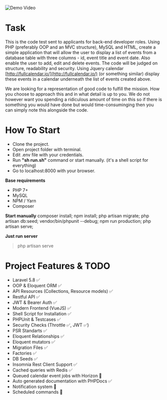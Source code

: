 ![Demo Video](https://media.giphy.com/media/1eAv85RJxLsaIWNgHd/giphy.gif)

# Task

This is the code test sent to applicants for back-end developer roles. Using PHP (preferably OOP and an MVC structure), MySQL and HTML, create a simple application that will allow the user to display a list of events from a database table with three columns - id, event title and event date. Also enable the user to add, edit and delete events. The code will be judged on structure, readability and security. Using Jquery calendar [http://fullcalendar.io/](http://fullcalendar.io/) (or something similar) display these events in a calendar underneath the list of events created above.

We are looking for a representation of good code to fulfill the mission. How you choose to approach this and in what detail is up to you. We do not however want you spending a ridiculous amount of time on this so if there is something you would have done but would time-consuminging then you can simply note this alongside the code.

# How To Start

- Clone the project.
- Open project folder with terminal.
- Edit .env file with your credentials.
- Run **"sh run.sh"** command or start manually. (it's a shell script for everything)
- Go to localhost:8000 with your browser.

**Base requirements**
- PHP 7+
- MySQL
- NPM / Yarn
- Composer


**Start manually**
composer install;
npm install;
php artisan migrate;
php artisan db:seed;
vendor/bin/phpunit --debug;
npm run production;
php artisan serve;

**Just run server**
> php artisan serve

# Project Features & TODO

- Laravel 5.8 ✅
- OOP & Eloquent ORM ✅
- API Resources (Collections, Resource models) ✅
- Restful API ✅
- JWT & Bearer Auth ✅
- Modern Frontend (VueJS) ✅
- Shell Script for Installation ✅
- PHPUnit & Testcases ✅
- Security Checks (Throttle ✅, JWT ✅)
- PSR Standarts ✅
- Eloquent Relationships ✅
- Eloquent mutators ✅
- Migration Files ✅
- Factories ✅
- DB Seeds ✅
- Insomnia Rest Client Support  ✅
- Cached queries with Redis ✅
- Queued calendar event jobs with Horizon 🚫
- Auto generated documentation with PHPDocs ✅
- Notification system 🚫
- Scheduled commands 🚫
